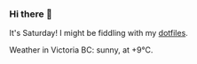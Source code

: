 ### Hi there :wave:

It's Saturday! I might be fiddling with my [dotfiles](https://github.com/bewuethr/dotfiles).

Weather in Victoria BC: sunny, at +9°C.
